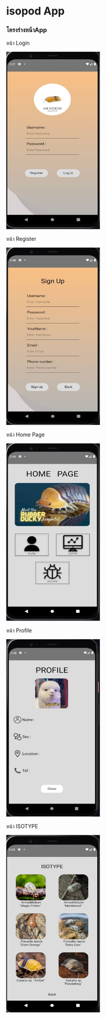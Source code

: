 <h1>isopod App</h1>

<h3>โครงร่างหน้าApp</h3>
<p>หน้า Login</p>
<img src="ref/LoginNew.JPG" width="250" height="470">
<p>หน้า Register</p>
<img src="ref/Regis.JPG" width="250" height="470">
<p>หน้า Home Page</p>
<img src="ref/HomePage.JPG" width="250" height="470">
<p>หน้า Profile</p>
<img src="ref/Profile.JPG" width="250" height="470">
<p>หน้า ISOTYPE</p>
<img src="ref/IsoType.JPG" width="250" height="470">
